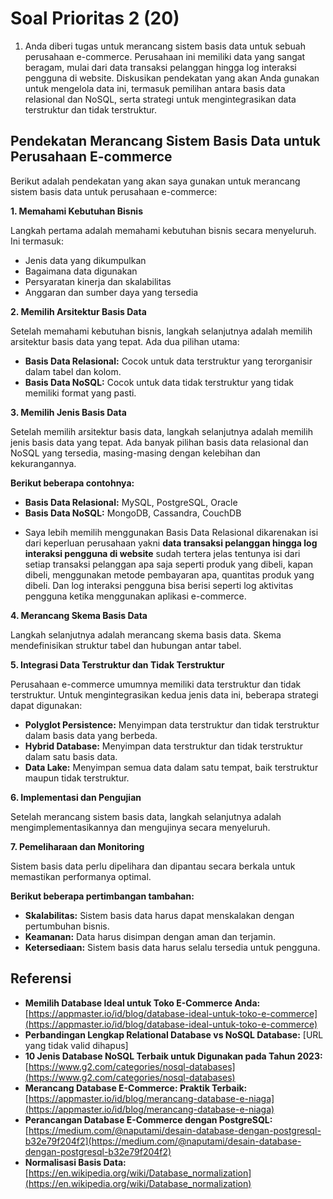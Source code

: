 # Soal Prioritas **2 (20)**

1. Anda diberi tugas untuk merancang sistem basis data untuk sebuah perusahaan e-commerce. Perusahaan ini memiliki data yang sangat beragam, mulai dari data transaksi pelanggan hingga log interaksi pengguna di website. Diskusikan pendekatan yang akan Anda gunakan untuk mengelola data ini, termasuk pemilihan antara basis data relasional dan NoSQL, serta strategi untuk mengintegrasikan data terstruktur dan tidak terstruktur.

## Pendekatan Merancang Sistem Basis Data untuk Perusahaan E-commerce

Berikut adalah pendekatan yang akan saya gunakan untuk merancang sistem basis data untuk perusahaan e-commerce:

**1. Memahami Kebutuhan Bisnis**

Langkah pertama adalah memahami kebutuhan bisnis secara menyeluruh. Ini termasuk:

* Jenis data yang dikumpulkan
* Bagaimana data digunakan
* Persyaratan kinerja dan skalabilitas
* Anggaran dan sumber daya yang tersedia

**2. Memilih Arsitektur Basis Data**

Setelah memahami kebutuhan bisnis, langkah selanjutnya adalah memilih arsitektur basis data yang tepat. Ada dua pilihan utama:

* **Basis Data Relasional:** Cocok untuk data terstruktur yang terorganisir dalam tabel dan kolom.
* **Basis Data NoSQL:** Cocok untuk data tidak terstruktur yang tidak memiliki format yang pasti.

**3. Memilih Jenis Basis Data**

Setelah memilih arsitektur basis data, langkah selanjutnya adalah memilih jenis basis data yang tepat. Ada banyak pilihan basis data relasional dan NoSQL yang tersedia, masing-masing dengan kelebihan dan kekurangannya.

**Berikut beberapa contohnya:**

* **Basis Data Relasional:** MySQL, PostgreSQL, Oracle
* **Basis Data NoSQL:** MongoDB, Cassandra, CouchDB
- Saya lebih memilih menggunakan Basis Data Relasional dikarenakan isi dari keperluan perusahaan yakni **data transaksi pelanggan hingga log interaksi pengguna di website** sudah tertera jelas tentunya isi dari setiap transaksi pelanggan apa saja seperti produk yang dibeli, kapan dibeli, menggunakan metode pembayaran apa, quantitas produk yang dibeli. Dan log interaksi pengguna bisa berisi seperti log aktivitas pengguna ketika menggunakan aplikasi e-commerce.

**4. Merancang Skema Basis Data**

Langkah selanjutnya adalah merancang skema basis data. Skema mendefinisikan struktur tabel dan hubungan antar tabel.

**5. Integrasi Data Terstruktur dan Tidak Terstruktur**

Perusahaan e-commerce umumnya memiliki data terstruktur dan tidak terstruktur. Untuk mengintegrasikan kedua jenis data ini, beberapa strategi dapat digunakan:

* **Polyglot Persistence:** Menyimpan data terstruktur dan tidak terstruktur dalam basis data yang berbeda.
* **Hybrid Database:** Menyimpan data terstruktur dan tidak terstruktur dalam satu basis data.
* **Data Lake:** Menyimpan semua data dalam satu tempat, baik terstruktur maupun tidak terstruktur.

**6. Implementasi dan Pengujian**

Setelah merancang sistem basis data, langkah selanjutnya adalah mengimplementasikannya dan mengujinya secara menyeluruh.

**7. Pemeliharaan dan Monitoring**

Sistem basis data perlu dipelihara dan dipantau secara berkala untuk memastikan performanya optimal.

**Berikut beberapa pertimbangan tambahan:**

* **Skalabilitas:** Sistem basis data harus dapat menskalakan dengan pertumbuhan bisnis.
* **Keamanan:** Data harus disimpan dengan aman dan terjamin.
* **Ketersediaan:** Sistem basis data harus selalu tersedia untuk pengguna.

## Referensi

* **Memilih Database Ideal untuk Toko E-Commerce Anda:** [https://appmaster.io/id/blog/database-ideal-untuk-toko-e-commerce](https://appmaster.io/id/blog/database-ideal-untuk-toko-e-commerce)
* **Perbandingan Lengkap Relational Database vs NoSQL Database:** [URL yang tidak valid dihapus]
* **10 Jenis Database NoSQL Terbaik untuk Digunakan pada Tahun 2023:** [https://www.g2.com/categories/nosql-databases](https://www.g2.com/categories/nosql-databases)
* **Merancang Database E-Commerce: Praktik Terbaik:** [https://appmaster.io/id/blog/merancang-database-e-niaga](https://appmaster.io/id/blog/merancang-database-e-niaga)
* **Perancangan Database E-Commerce dengan PostgreSQL:** [https://medium.com/@naputami/desain-database-dengan-postgresql-b32e79f204f2](https://medium.com/@naputami/desain-database-dengan-postgresql-b32e79f204f2)
* **Normalisasi Basis Data:** [https://en.wikipedia.org/wiki/Database_normalization](https://en.wikipedia.org/wiki/Database_normalization)